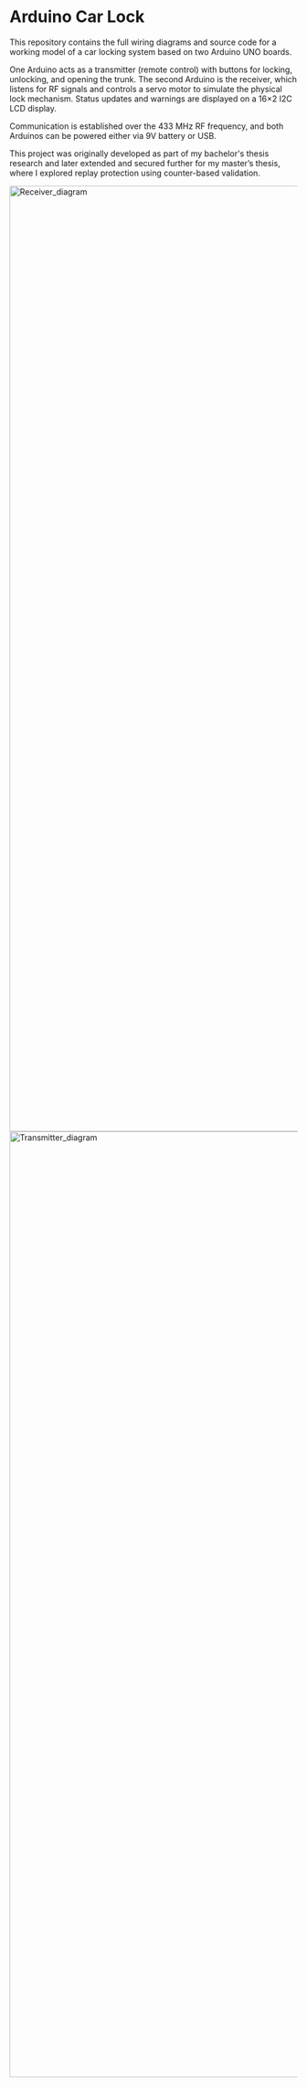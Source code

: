# Arduino Car Lock

This repository contains the full wiring diagrams and source code for a working model of a car locking system based on two Arduino UNO boards.

One Arduino acts as a transmitter (remote control) with buttons for locking, unlocking, and opening the trunk. The second Arduino is the receiver, which listens for RF signals and controls a servo motor to simulate the physical lock mechanism. Status updates and warnings are displayed on a 16×2 I2C LCD display.

Communication is established over the 433 MHz RF frequency, and both Arduinos can be powered either via 9V battery or USB.

This project was originally developed as part of my bachelor's thesis research and later extended and secured further for my master’s thesis, where I explored replay protection using counter-based validation.


<img width="2214" height="1656" alt="Receiver_diagram" src="https://github.com/user-attachments/assets/fd17cac1-a062-48eb-958a-7bab3dd7e9ee" />
<img width="2253" height="1656" alt="Transmitter_diagram" src="https://github.com/user-attachments/assets/34696662-a10f-4aad-bc21-0b725b3fbf45" />
